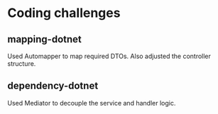 # Coding challenges

## mapping-dotnet

Used Automapper to map required DTOs. Also adjusted the controller structure.

## dependency-dotnet

Used Mediator to decouple the service and handler logic.